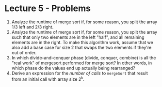 # Lecture 5 - Problems

1. Analyze the runtime of merge sort if, for some reason, you split the array 1/3 left and 2/3 right.
2. Analyze the runtime of merge sort if, for some reason, you split the array such that only two elements are in the left "half", and all remaining elements are in the right. To make this algorithm work, assume that we also add a base case for size 2 that swaps the two elements if they're out of order.
3. In which divide-and-conquer phase (divide, conquer, combine) is all the "real work" of mergesort performed for merge sort? In other words, in which phase do the values end up actually being rearranged?
4. Derive an expression for the *number of calls* to `mergeSort` that result from an initial call with array size $2^k$.




